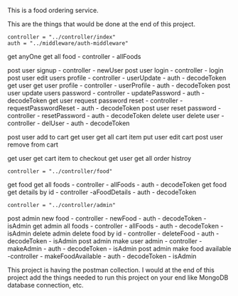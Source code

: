 This is a food ordering service.



This are the things that would be done at the end of this project.

    controller = "../controller/index"
    auth = "../middleware/auth-middleware"

get anyOne get all food - controller - allFoods

post user signup - controller - newUser
post user login - controller - login
post user edit users profile - controller - userUpdate - auth - decodeToken
get user get user profile - controller - userProfile - auth - decodeToken
post user update users password - controller - updatePassword - auth - decodeToken
get user request password reset - controller - requestPasswordReset - auth - decodeToken
post user reset password - controller - resetPassword - auth - decodeToken
delete user delete user - controller - delUser - auth - decodeToken

post user add to cart
get user get all cart item
put user edit cart
post user remove from cart

get user get cart item to checkout
get user get all order histroy

    controller = "../controller/food"
get food get all foods - controller - allFoods - auth - decodeToken
get food get details by id - controller -aFoodDetails - auth - decodeToken

    controller = "../controller/admin"
post admin new food - controller - newFood - auth - decodeToken - isAdmin
get admin all foods - controller - allFoods - auth - decodeToken - isAdmin
delete admin delete food by id - controller - deleteFood - auth - decodeToken - isAdmin
post admin make user admin - controller -makeAdmin - auth - decodeToken - isAdmin
post admin make food available -controller - makeFoodAvailable - auth - decodeToken - isAdmin


This project is having the postman collection. I would at the end of this project add the things needed to run this project on your end like MongoDB database connection, etc.
